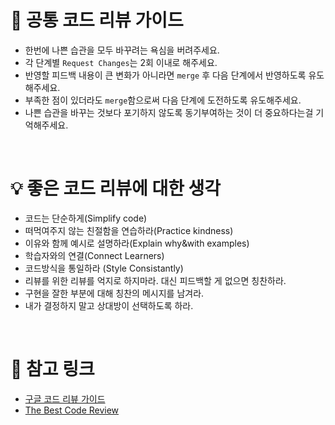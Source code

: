 # 📝 공통 코드 리뷰 가이드

- 한번에 나쁜 습관을 모두 바꾸려는 욕심을 버려주세요.
- 각 단계별 `Request Changes`는 2회 이내로 해주세요.
- 반영할 피드백 내용이 큰 변화가 아니라면 `merge` 후 다음 단계에서 반영하도록 유도해주세요.
- 부족한 점이 있더라도 `merge`함으로써 다음 단계에 도전하도록 유도해주세요.
- 나쁜 습관을 바꾸는 것보다 포기하지 않도록 동기부여하는 것이 더 중요하다는걸 기억해주세요.

<br/>

# 💡 좋은 코드 리뷰에 대한 생각

- 코드는 단순하게(Simplify code)
- 떠먹여주지 않는 친절함을 연습하라(Practice kindness)
- 이유와 함께 예시로 설명하라(Explain why&with examples)
- 학습자와의 연결(Connect Learners)
- 코드방식을 통일하라 (Style Consistantly)
- 리뷰를 위한 리뷰를 억지로 하지마라. 대신 피드백할 게 없으면 칭찬하라.
- 구현을 잘한 부분에 대해 칭찬의 메시지를 남겨라.
- 내가 결정하지 말고 상대방이 선택하도록 하라.

<br/>

# 🔗 참고 링크
- [구글 코드 리뷰 가이드](https://soojin.ro/review/)
- [The Best Code Review](https://victorrentea.ro/blog/the-best-code-review/)